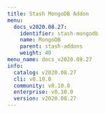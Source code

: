 ```yaml
---
title: Stash MongoDB Addon
menu:
  docs_v2020.08.27:
    identifier: stash-mongodb
    name: MongoDB
    parent: stash-addons
    weight: 40
menu_name: docs_v2020.08.27
info:
  catalog: v2020.08.27
  cli: v0.10.0
  community: v0.10.0
  enterprise: v0.10.0
  version: v2020.08.27
---
```



